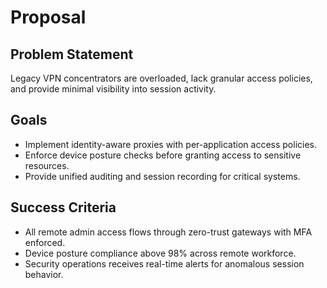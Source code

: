 # Proposal

## Problem Statement
Legacy VPN concentrators are overloaded, lack granular access policies, and provide minimal visibility into session activity.

## Goals
- Implement identity-aware proxies with per-application access policies.
- Enforce device posture checks before granting access to sensitive resources.
- Provide unified auditing and session recording for critical systems.

## Success Criteria
- All remote admin access flows through zero-trust gateways with MFA enforced.
- Device posture compliance above 98% across remote workforce.
- Security operations receives real-time alerts for anomalous session behavior.
